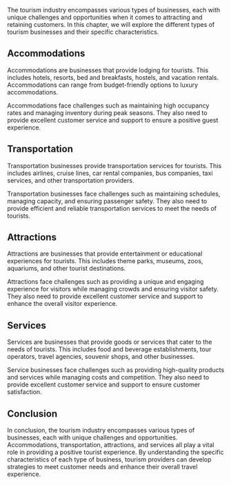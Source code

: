 
The tourism industry encompasses various types of businesses, each with unique challenges and opportunities when it comes to attracting and retaining customers. In this chapter, we will explore the different types of tourism businesses and their specific characteristics.

Accommodations
--------------

Accommodations are businesses that provide lodging for tourists. This includes hotels, resorts, bed and breakfasts, hostels, and vacation rentals. Accommodations can range from budget-friendly options to luxury accommodations.

Accommodations face challenges such as maintaining high occupancy rates and managing inventory during peak seasons. They also need to provide excellent customer service and support to ensure a positive guest experience.

Transportation
--------------

Transportation businesses provide transportation services for tourists. This includes airlines, cruise lines, car rental companies, bus companies, taxi services, and other transportation providers.

Transportation businesses face challenges such as maintaining schedules, managing capacity, and ensuring passenger safety. They also need to provide efficient and reliable transportation services to meet the needs of tourists.

Attractions
-----------

Attractions are businesses that provide entertainment or educational experiences for tourists. This includes theme parks, museums, zoos, aquariums, and other tourist destinations.

Attractions face challenges such as providing a unique and engaging experience for visitors while managing crowds and ensuring visitor safety. They also need to provide excellent customer service and support to enhance the overall visitor experience.

Services
--------

Services are businesses that provide goods or services that cater to the needs of tourists. This includes food and beverage establishments, tour operators, travel agencies, souvenir shops, and other businesses.

Service businesses face challenges such as providing high-quality products and services while managing costs and competition. They also need to provide excellent customer service and support to ensure customer satisfaction.

Conclusion
----------

In conclusion, the tourism industry encompasses various types of businesses, each with unique challenges and opportunities. Accommodations, transportation, attractions, and services all play a vital role in providing a positive tourist experience. By understanding the specific characteristics of each type of business, tourism providers can develop strategies to meet customer needs and enhance their overall travel experience.
